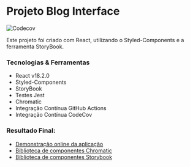 # Projeto Blog Interface

![Codecov](https://img.shields.io/codecov/c/github/edmilsondmx/projeto_blog_interface)

Este projeto foi criado com React, utilizando o Styled-Components e a ferramenta StoryBook.

### Tecnologias & Ferramentas

<ul>
    <li>React v18.2.0</li>
    <li>Styled-Components</li>
    <li>StoryBook</li>
    <li>Testes Jest</li>
    <li>Chromatic</li>
    <li>Integração Contínua GitHub Actions</li>
    <li>Integração Contínua CodeCov</li>
</ul>

### Resultado Final:

- [Demonstração online da aplicação](https://projeto-blog-interface.vercel.app/)
- [Biblioteca de componentes Chromatic](https://www.chromatic.com/library?appId=6420a3e248a2906148c36458&branch=master)
- [Biblioteca de componentes Storybook](https://master--6420a3e248a2906148c36458.chromatic.com)
